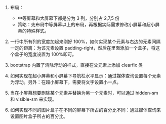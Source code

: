 1. 布局：
   - 中等屏幕和大屏幕下都是分为 3 列，分别占 2,7,5 份
   - 策略：先布局中等屏幕以上的布局，再根据实际需求修改小屏幕和超小屏幕的特殊样式。
2. 一行中所有列的宽度加起来刚好 100%，如何实现某个元素与右边的元素间隔一定的距离：为该元素设置 padding-right，然后在里面添加一个盒子，将这个盒子的宽度设置为 100%即可。

3. bootstrap 内置了清除浮动的样式，直接在父元素上添加 clearfix 类

4. 如何实现在超小屏幕和小屏幕下导航栏水平显示：通过媒体查询设置每个元素为浮动。另外：在超小屏幕下，需要将文字设置小一点。

5. 当在小屏幕想要删除某个元素并替换为另一个元素时，可以通过 hidden-sm 和 visible-sm 来实现。

6. 如何实现不同的图片盒子在不同的屏幕下所占的百分比不同：通过媒体查询来设置图片盒子所占的百分比。
